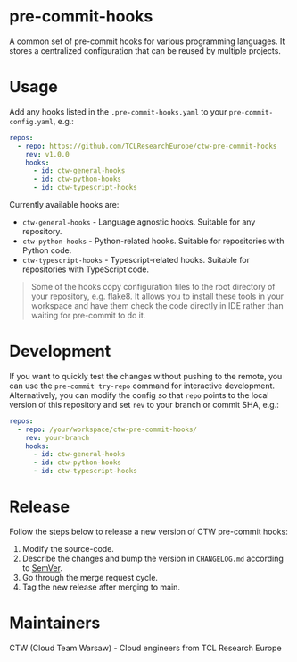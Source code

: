 # pre-commit-hooks
A common set of pre-commit hooks for various programming languages. It stores a centralized configuration that can be reused by multiple projects.

# Usage
Add any hooks listed in the `.pre-commit-hooks.yaml` to your `pre-commit-config.yaml`, e.g.:
```yaml
repos:
  - repo: https://github.com/TCLResearchEurope/ctw-pre-commit-hooks
    rev: v1.0.0
    hooks:
      - id: ctw-general-hooks
      - id: ctw-python-hooks
      - id: ctw-typescript-hooks
```

Currently available hooks are:
- `ctw-general-hooks` - Language agnostic hooks. Suitable for any repository.
- `ctw-python-hooks` - Python-related hooks. Suitable for repositories with Python code.
- `ctw-typescript-hooks` - Typescript-related hooks. Suitable for repositories with TypeScript code.

> Some of the hooks copy configuration files to the root directory of your repository, e.g. flake8. It allows you to install these tools in your workspace and have them check the code directly in IDE rather than waiting for pre-commit to do it.

# Development

If you want to quickly test the changes without pushing to the remote, you can use the `pre-commit try-repo` command for interactive development. Alternatively, you can modify the config so that `repo` points to the local version of this repository and set `rev` to your branch or commit SHA, e.g.:

```yaml
repos:
  - repo: /your/workspace/ctw-pre-commit-hooks/
    rev: your-branch
    hooks:
      - id: ctw-general-hooks
      - id: ctw-python-hooks
      - id: ctw-typescript-hooks
```

# Release
Follow the steps below to release a new version of CTW pre-commit hooks:
1. Modify the source-code.
2. Describe the changes and bump the version in `CHANGELOG.md` according to [SemVer](https://semver.org/).
3. Go through the merge request cycle.
4. Tag the new release after merging to main.

# Maintainers
CTW (Cloud Team Warsaw) - Cloud engineers from TCL Research Europe
